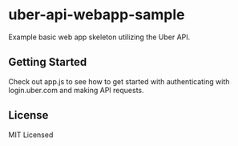 # uber-api-webapp-sample

Example basic web app skeleton utilizing the Uber API.

## Getting Started

Check out app.js to see how to get started with authenticating with login.uber.com and making API requests.

## License

MIT Licensed